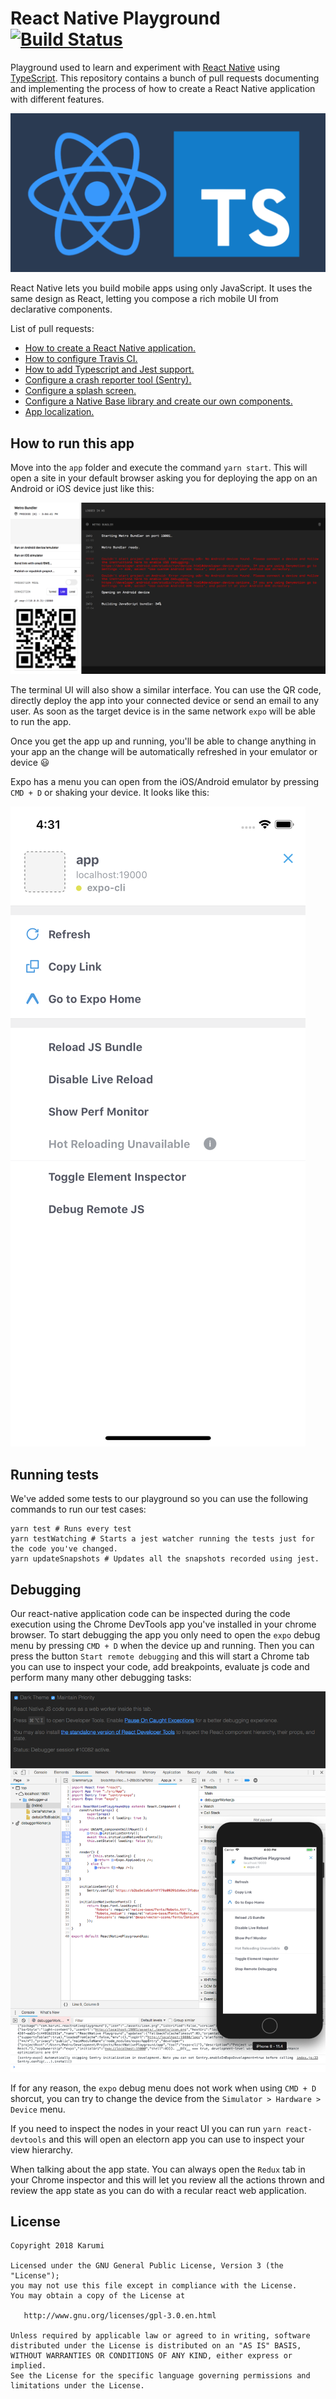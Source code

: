 # React Native Playground [![Build Status](https://travis-ci.com/Karumi/ReactNativePlayground.svg?branch=master)](https://travis-ci.com/Karumi/ReactNativePlayground)

Playground used to learn and experiment with [React Native](https://facebook.github.io/react-native/) using [TypeScript](https://www.typescriptlang.org/). This repository contains a bunch of pull requests documenting and implementing the process of how to create a React Native application with different features.

![React Native and Typescript](./art/reactNativeTypescript.png)

React Native lets you build mobile apps using only JavaScript. It uses the same design as React, letting you compose a rich mobile UI from declarative components.

List of pull requests:

* [How to create a React Native application.](https://github.com/Karumi/ReactNativePlayground/pull/1)
* [How to configure Travis CI.](https://github.com/Karumi/ReactNativePlayground/pull/2)
* [How to add Typescript and Jest support.](https://github.com/Karumi/ReactNativePlayground/pull/3)
* [Configure a crash reporter tool (Sentry).](https://github.com/Karumi/ReactNativePlayground/pull/4)
* [Configure a splash screen.](https://github.com/Karumi/ReactNativePlayground/pull/5)
* [Configure a Native Base library and create our own components.](https://github.com/Karumi/ReactNativePlayground/pull/6)
* [App localization.](https://github.com/Karumi/ReactNativePlayground/pull/7)

## How to run this app

Move into the ``app`` folder and execute the command ``yarn start``. This will open a site in your default browser asking you for deploying the app on an Android or iOS device just like this:

![expoUI](./art/expoMetroBundler.png)

The terminal UI will also show a similar interface. You can use the QR code, directly deploy the app into your connected device or send an email to any user. As soon as the target device is in the same network ``expo`` will be able to run the app.

Once you get the app up and running, you'll be able to change anything in your app an the change will be automatically refreshed in your emulator or device :smiley:

Expo has a menu you can open from the iOS/Android emulator by pressing ``CMD + D`` or shaking your device. It looks like this:

![expomenu](./art/expoMenu.png)

## Running tests

We've added some tests to our playground so you can use the following commands to run our test cases:

```
yarn test # Runs every test
yarn testWatching # Starts a jest watcher running the tests just for the code you've changed.
yarn updateSnapshots # Updates all the snapshots recorded using jest.
```

## Debugging

Our react-native application code can be inspected during the code execution using the Chrome DevTools app you've installed in your chrome browser. To start debugging the app you only need to open the ``expo`` debug menu by pressing ``CMD + D`` when the device up and running. Then you can press the button ``Start remote debugging`` and this will start a Chrome tab you can use to inspect your code, add breakpoints, evaluate js code and perform many many other debugging tasks:

![debug](./art/debug.png)

If for any reason, the ``expo`` debug menu does not work when using ``CMD + D`` shorcut, you can try to change the device from the ``Simulator > Hardware > Device`` menu.

If you need to inspect the nodes in your react UI you can run ``yarn react-devtools`` and this will open an electorn app you can use to inspect your view hierarchy.

When talking about the app state. You can always open the ``Redux`` tab in your Chrome inspector and this will let you review all the actions thrown and review the app state as you can do with a recular react web application.


License
-------

    Copyright 2018 Karumi

    Licensed under the GNU General Public License, Version 3 (the "License");
    you may not use this file except in compliance with the License.
    You may obtain a copy of the License at

       http://www.gnu.org/licenses/gpl-3.0.en.html

    Unless required by applicable law or agreed to in writing, software
    distributed under the License is distributed on an "AS IS" BASIS,
    WITHOUT WARRANTIES OR CONDITIONS OF ANY KIND, either express or implied.
    See the License for the specific language governing permissions and
    limitations under the License.
